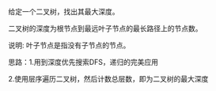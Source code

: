 给定一个二叉树，找出其最大深度。

二叉树的深度为根节点到最远叶子节点的最长路径上的节点数。

说明: 叶子节点是指没有子节点的节点。

思路：1.用到深度优先搜索DFS，递归的完美应用

2.使用层序遍历二叉树，然后计数总层数，即为二叉树的最大深度
